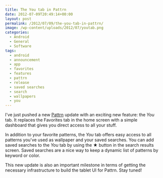 ```yaml
---
title: The You tab in Pattrn
date: 2012-07-09T20:49:14+00:00
layout: post
permalink: /2012/07/09/the-you-tab-in-pattrn/
image: /wp-content/uploads/2012/07/youtab.png
categories:
  - Android
  - General
  - Software
tags:
  - android
  - announcement
  - app
  - favorites
  - features
  - pattrn
  - release
  - saved searches
  - search
  - wallpapers
  - you
---
```

I've just pushed a new
[Pattrn](https://play.google.com/store/apps/details?id=org.lucasr.pattrn)
update with an exciting new feature: the _You_ tab. It replaces the Favorites
tab in the home screen with a simple dashboard that gives you direct access to
all your stuff.

In addition to your favorite patterns, the _You_ tab offers easy access to all
patterns you've used as wallpaper and your saved searches. You can add saved
searches to the _You_ tab by using the ★ button in the search results screen.
Saved searches are a nice way to keep a dynamic list of patterns by keyword or
color.

This new update is also an important milestone in terms of getting the
necessary infrastructure to build the tablet UI for Pattrn. Stay tuned!
